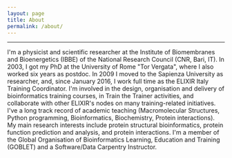 ```yaml
---
layout: page
title: About
permalink: /about/
---
```

---
I'm a physicist and scientific researcher at the Institute of Biomembranes and Bioenergetics (IBBE) of the National Research Council (CNR, Bari, IT). In 2003, I got my PhD at the University of Rome "Tor Vergata", where I also worked six years as postdoc. In 2009 I moved to the Sapienza University as researcher, and, since January 2016, I work full time as the ELIXIR Italy Training Coordinator. I'm involved in the design, organisation and delivery of bioinformatics training courses, in Train the Trainer activities, and collaborate with other ELIXIR's nodes on many training-related initiatives. I've a long track record of academic teaching (Macromolecular Structures, Python programming, Bioinformatics, Biochemistry, Protein interactions). My main research interests include protein structural bioinformatics, protein function prediction and analysis, and protein interactions. I'm a member of the Global Organisation of Bioinformatics Learning, Education and Training (GOBLET) and a Software/Data Carpentry Instructor.